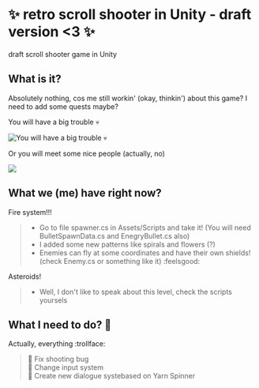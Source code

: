 # :sparkles: retro scroll shooter in Unity - draft version <3 :sparkles:
draft scroll shooter game in Unity
## What is it?
Absolutely nothing, cos me still workin' (okay, thinkin') about this game? I need to add some quests maybe?

You will have a big trouble :skull:

![You will have a big trouble :skull:](https://sun9-45.userapi.com/impf/7zB6t6xUGrJpyKaa1UGwZ79uUCN0fOaS7YjDEQ/YCpnkqNFZps.jpg?size=427x318&quality=96&sign=25f1a0a9f9f6f3c59eb050f918f63ce7&type=album)

Or you will meet some nice people (actually, no)

![](https://sun9-66.userapi.com/impf/3mNVFQMEPOhHKqdfm3Zi6PptV3HY4ImKb2gX5g/HDZ8GOWlm9A.jpg?size=422x314&quality=96&sign=3d2c2229b67c5e9aa7e03fa646944a06&type=album)
## What we (me) have right now?
Fire system!!!
> - Go to file spawner.cs in Assets/Scripts and take it! (You will need BulletSpawnData.cs and EnegryBullet.cs also) 
> - I added some new patterns like spirals and flowers (?)
> - Enemies can fly at some coordinates and have their own shields! (check Enemy.cs or something like it) :feelsgood:

Asteroids!
> - Well, I don't like to speak about this level, check the scripts yoursels


## What I need to do? :scroll:
Actually, everything :trollface:

> :milky_way: Fix shooting bug <br>
> :milky_way: Change input system <br>
> :milky_way: Create new dialogue systebased on Yarn Spinner <br>

